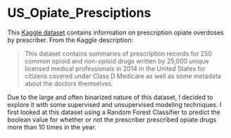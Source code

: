# US_Opiate_Presciptions

This [Kaggle dataset](https://www.kaggle.com/apryor6/us-opiate-prescriptions/home) contains information on prescription opiate overdoses by prescriber. From the Kaggle description:

> This dataset contains summaries of prescription records for 250 common opioid and non-opioid drugs written by 25,000 unique licensed medical professionals in 2014 in the United States for citizens covered under Class D Medicare as well as some metadata about the doctors themselves.

Due to the large and often binarized nature of this dataset, I decided to explore it with some supervised and unsupervised modeling techniques. I first looked at this dataset using a Random Forest Classifier to predict the boolean value for whether or not the prescriber prescribed opiate drugs more than 10 times in the year.
